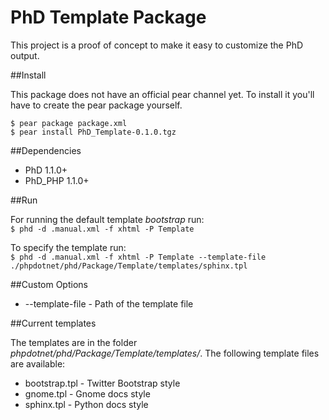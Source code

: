 PhD Template Package
====================

This project is a proof of concept to make it easy to customize the PhD output.

##Install

This package does not have an official pear channel yet. To install it you'll have to create the pear package yourself.

`$ pear package package.xml`  
`$ pear install PhD_Template-0.1.0.tgz`  

##Dependencies

* PhD 1.1.0+
* PhD_PHP 1.1.0+

##Run

For running the default template *bootstrap* run:  
`$ phd -d .manual.xml -f xhtml -P Template`  

To specify the template run:  
`$ phd -d .manual.xml -f xhtml -P Template --template-file ./phpdotnet/phd/Package/Template/templates/sphinx.tpl`  

##Custom Options

* --template-file - Path of the template file

##Current templates

The templates are in the folder *phpdotnet/phd/Package/Template/templates/*.
The following template files are available:

* bootstrap.tpl - Twitter Bootstrap style
* gnome.tpl - Gnome docs style
* sphinx.tpl - Python docs style

